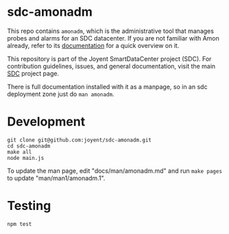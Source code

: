 <!--
    This Source Code Form is subject to the terms of the Mozilla Public
    License, v. 2.0. If a copy of the MPL was not distributed with this
    file, You can obtain one at http://mozilla.org/MPL/2.0/.
-->

<!--
    Copyright (c) 2014, Joyent, Inc.
-->

# sdc-amonadm

This repo contains `amonadm`, which is the administrative tool that manages
probes and alarms for an SDC datacenter. If you are not familiar with Amon
already, refer to its [documentation](https://github.com/joyent/sdc-amon) for a
quick overview on it.

This repository is part of the Joyent SmartDataCenter project (SDC).  For
contribution guidelines, issues, and general documentation, visit the main
[SDC](http://github.com/joyent/sdc) project page.

There is full documentation installed with it as a manpage, so in an sdc
deployment zone just do `man amonadm`.

# Development

    git clone git@github.com:joyent/sdc-amonadm.git
    cd sdc-amonadm
    make all
    node main.js

To update the man page, edit "docs/man/amonadm.md" and run `make pages`
to update "man/man1/amonadm.1".

# Testing

    npm test
